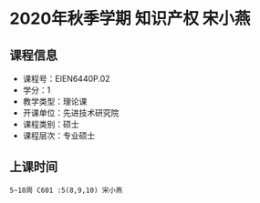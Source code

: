 # 2020年秋季学期 知识产权 宋小燕






## 课程信息

- 课程号：EIEN6440P.02
- 学分：1
- 教学类型：理论课
- 开课单位：先进技术研究院
- 课程类别：硕士
- 课程层次：专业硕士

## 上课时间

```
5~10周 C601 :5(8,9,10) 宋小燕
```

